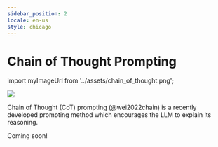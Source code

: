 ```yaml
---
sidebar_position: 2
locale: en-us
style: chicago
---
```


# Chain of Thought Prompting

import myImageUrl from '../assets/chain_of_thought.png';

<div style={{textAlign: 'center'}}>
  <img src={myImageUrl} style={{width: "250px"}} />
</div>

Chain of Thought (CoT) prompting (@wei2022chain) is a recently developed prompting
method which encourages the LLM to explain its reasoning.

Coming soon!